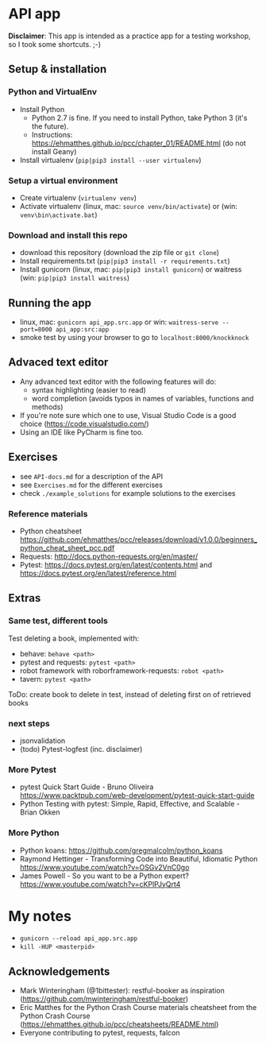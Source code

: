 # API app

**Disclaimer**: 
This app is intended as a practice app for a testing workshop, so I took some shortcuts. ;-)


## Setup & installation

### Python and VirtualEnv
- Install Python
    - Python 2.7 is fine. If you need to install Python, take Python 3 (it's the future).
    - Instructions: https://ehmatthes.github.io/pcc/chapter_01/README.html (do not install Geany)
- Install virtualenv (`pip|pip3 install --user virtualenv`)

### Setup a virtual environment
- Create virtualenv (`virtualenv venv`)
- Activate virtualenv (linux, mac: `source venv/bin/activate`) or (win: `venv\bin\activate.bat`)

### Download and install this repo
- download this repository (download the zip file or `git clone`)
- Install requirements.txt (`pip|pip3 install -r requirements.txt`)
- Install gunicorn (linux, mac: `pip|pip3 install gunicorn`) or waitress (win: `pip|pip3 install waitress`)

## Running the app
- linux, mac: `gunicorn api_app.src.app` or win: `waitress-serve --port=8000 api_app:src:app`
- smoke test by using your browser to go to `localhost:8000/knockknock` 

## Advaced text editor
- Any advanced text editor with the following features will do:
    - syntax highlighting (easier to read)
    - word completion (avoids typos in names of variables, functions and methods)
- If you're note sure which one to use, Visual Studio Code is a good choice (https://code.visualstudio.com/)
- Using an IDE like PyCharm is fine too.


## Exercises
- see `API-docs.md` for a description of the API
- see `Exercises.md` for the different exercises
- check `./example_solutions` for example solutions to the exercises

### Reference materials
- Python cheatsheet https://github.com/ehmatthes/pcc/releases/download/v1.0.0/beginners_python_cheat_sheet_pcc.pdf
- Requests: http://docs.python-requests.org/en/master/
- Pytest: https://docs.pytest.org/en/latest/contents.html and https://docs.pytest.org/en/latest/reference.html



## Extras

### Same test, different tools
Test deleting a book, implemented with:
- behave: `behave <path>`
- pytest and requests: `pytest <path>`
- robot framework with roborframework-requests: `robot <path>`
- tavern: `pytest <path>`

ToDo: create book to delete in test, instead of deleting first on of retrieved books


### next steps
- jsonvalidation
- (todo) Pytest-logfest (inc. disclaimer)

### More Pytest
- pytest Quick Start Guide - Bruno Oliveira https://www.packtpub.com/web-development/pytest-quick-start-guide
- Python Testing with pytest: Simple, Rapid, Effective, and Scalable - Brian Okken

### More Python
- Python koans: https://github.com/gregmalcolm/python_koans
- Raymond Hettinger - Transforming Code into Beautiful, Idiomatic Python https://www.youtube.com/watch?v=OSGv2VnC0go
- James Powell - So you want to be a Python expert? https://www.youtube.com/watch?v=cKPlPJyQrt4



# My notes
- `gunicorn --reload api_app.src.app`
- `kill -HUP <masterpid>`



## Acknowledgements
- Mark Winteringham (@1bittester): restful-booker as inspiration (https://github.com/mwinteringham/restful-booker)
- Eric Matthes for the Python Crash Course materials cheatsheet from the Python Crash Course (https://ehmatthes.github.io/pcc/cheatsheets/README.html)
- Everyone contributing to pytest, requests, falcon
